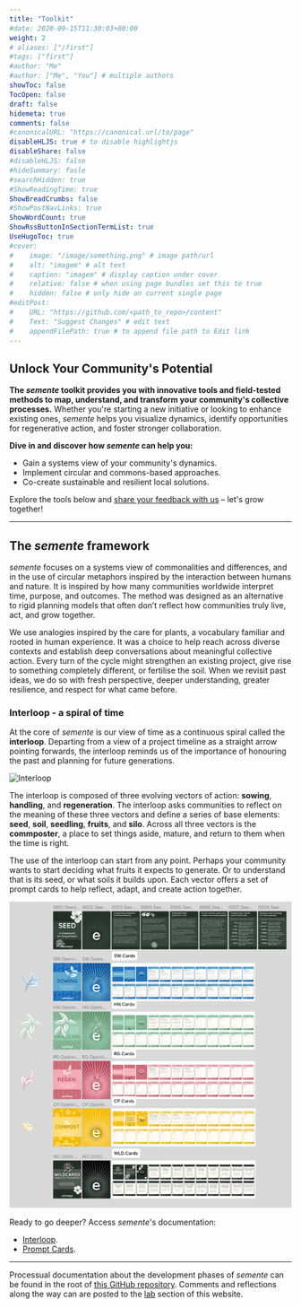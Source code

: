 ```yaml
---
title: "Toolkit"
#date: 2020-09-15T11:30:03+00:00
weight: 2
# aliases: ["/first"]
#tags: ["first"]
#author: "Me"
#author: ["Me", "You"] # multiple authors
showToc: false
TocOpen: false
draft: false
hidemeta: true
comments: false
#canonicalURL: "https://canonical.url/to/page"
disableHLJS: true # to disable highlightjs
disableShare: false
#disableHLJS: false
#hideSummary: fasle
#searchHidden: true
#ShowReadingTime: true
ShowBreadCrumbs: false
#ShowPostNavLinks: true
ShowWordCount: true
ShowRssButtonInSectionTermList: true
UseHugoToc: true
#cover:
#    image: "/image/something.png" # image path/url
#    alt: "imagem" # alt text
#    caption: "imagem" # display caption under cover
#    relative: false # when using page bundles set this to true
#    hidden: false # only hide on current single page
#editPost:
#    URL: "https://github.com/<path_to_repo>/content"
#    Text: "Suggest Changes" # edit text
#    appendFilePath: true # to append file path to Edit link
---
```


## Unlock Your Community's Potential

**The *semente* toolkit provides you with innovative tools and field-tested methods to map, understand, and transform your community's collective processes.** Whether you're starting a new initiative or looking to enhance existing ones, *semente* helps you visualize dynamics, identify opportunities for regenerative action, and foster stronger collaboration.

**Dive in and discover how *semente* can help you:**
- Gain a systems view of your community's dynamics.
- Implement circular and commons-based approaches.
- Co-create sustainable and resilient local solutions.

Explore the tools below and [share your feedback with us](/about#contact-us) – let's grow together!

---


## The *semente* framework


*semente* focuses on a systems view of commonalities and differences, and in the use of circular metaphors inspired by the interaction between humans and nature. It is inspired by how many communities worldwide interpret time, purpose, and outcomes. The method was designed as an alternative to rigid planning models that often don’t reflect how communities truly live, act, and grow together.

We use analogies inspired by the care for plants, a vocabulary familiar and rooted in human experience. It was a choice to help reach across diverse contexts and establish deep conversations about meaningful collective action. Every turn of the cycle might strengthen an existing project, give rise to something completely different, or fertilise the soil. When we revisit past ideas, we do so with fresh perspective, deeper understanding, greater resilience, and respect for what came before.

### Interloop - a spiral of time

At the core of *semente* is our view of time as a continuous spiral called the **interloop**. Departing from a view of a project timeline as a straight arrow pointing forwards, the interloop reminds us of the importance of honouring the past and planning for future generations.

![Interloop](/img/interloop.png)

The interloop is composed of three evolving vectors of action: **sowing**, **handling**, and **regeneration**. The interloop asks communities to reflect on the meaning of these three vectors and define a series of base elements: **seed**, **soil**, **seedling**, **fruits**, and **silo**. Across all three vectors is the **commposter**, a place to set things aside, mature, and return to them when the time is right.

The use of the interloop can start from any point. Perhaps your community wants to start deciding what fruits it expects to generate. Or to understand that is its seed, or what soils it builds upon. Each vector offers a set of prompt cards to help reflect, adapt, and create action together.

![Cards](https://github.com/semente-de/documentation/raw/main/0.3/cards/cards.png)

Ready to go deeper? Access _semente_'s documentation:

- [Interloop](https://github.com/semente-de/documentation/tree/main/0.3/interloop).
- [Prompt Cards](https://github.com/semente-de/documentation/tree/main/0.3/cards). 

---


Processual documentation about the development phases of *semente* can be found in the root of [this GitHub repository](https://github.com/semente-de/documentation/). Comments and reflections along the way can are posted to the [lab](/lab) section of this website.

